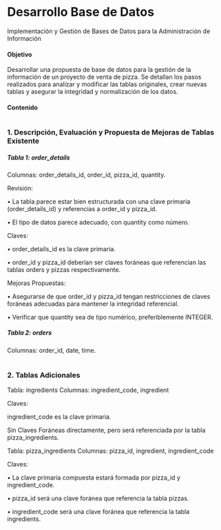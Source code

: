 # Desarrollo Base de Datos 
Implementación y Gestión de Bases de Datos para la Administración de Información


#### Objetivo 
Desarrollar una propuesta de base de datos para la gestión de la información de un proyecto de venta de pizza. Se detallan los pasos realizados para analizar y modificar las tablas originales, crear nuevas tablas y asegurar la integridad y normalización de los datos.

#### Contenido 

#

### 1. Descripción, Evaluación  y Propuesta de Mejoras de Tablas Existente 
##### Tabla 1: order_details   
Columnas: order_details_id, order_id, pizza_id, quantity.

Revisión:

•	La tabla parece estar bien estructurada con una clave primaria (order_details_id) y referencias a order_id y pizza_id.

•	El tipo de datos parece adecuado, con quantity como número.

Claves:

•  order_details_id es la clave primaria.

•  order_id y pizza_id deberían ser claves foráneas que referencian las tablas orders y pizzas respectivamente.

Mejoras Propuestas:

•  Asegurarse de que order_id y pizza_id tengan restricciones de claves foráneas adecuadas para mantener la integridad referencial.

•  Verificar que quantity sea de tipo numérico, preferiblemente INTEGER.
 
##### Tabla 2: orders

Columnas: order_id, date, time.

#

### 2. Tablas Adicionales
Tabla: ingredients
Columnas: ingredient_code, ingredient

Claves:

ingredient_code es la clave primaria.

Sin Claves Foráneas directamente, pero será referenciada por la tabla pizza_ingredients.


Tabla: pizza_ingredients
Columnas: pizza_id, ingredient, ingredient_code

Claves:

•  La clave primaria compuesta estará formada por pizza_id y ingredient_code.

•  pizza_id será una clave foránea que referencia la tabla pizzas.

•  ingredient_code será una clave foránea que referencia la tabla ingredients.

